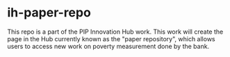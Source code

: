 # ih-paper-repo
This repo is a part of the PIP Innovation Hub work. This work will create the page in the Hub currently known as the "paper repository", which allows users to access new work on poverty measurement done by the bank.

